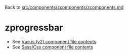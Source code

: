Back to [src/components/zcomponents/zcomponents.md](../../zcomponents.md)

# zprogressbar

 - See [Vue.js (v2) component file contents](./zprogressbar.vue)
 - See [Sass/Css component file contents](./zprogressbar.scss)
